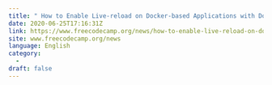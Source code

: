 ```yaml
---
title: " How to Enable Live-reload on Docker-based Applications with Docker Volumes "
date: 2020-06-25T17:16:31Z
link: https://www.freecodecamp.org/news/how-to-enable-live-reload-on-docker-based-applications/?utm_medium=RSS&utm_source=news.12bit.vn
site: www.freecodecamp.org/news
language: English
category:
  -   
draft: false
---
```

